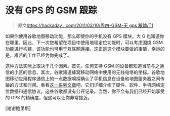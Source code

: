 # 没有 GPS 的 GSM 跟踪

> 原文[https://hackaday . com/2011/03/10/周四-GSM-无 gps 跟踪/T1](https://hackaday.com/2011/03/10/thursday-gsm-tracking-without-gps/)

如果你使用谷歌地图移动功能，那么即使你的手机没有 GPS 模块，大 G 也知道你在哪里。因此，下一次您希望在项目中使用地理定位功能时，可以考虑围绕 GSM 功能进行构建，该功能也可用于互联网连接。这正是这个模块要做的事情，幸运的是，艰苦的工作已经为你完成了。

这种方法实际上取决于几个因素。首先，任何支持 GSM 的设备都知道当前与之通信的小区的信息。其次，谷歌知道蜂窝移动网络中使用的无线电塔的坐标。谷歌地图移动应用程序通信上的一点数据嗅探确认了手机信息在设备和地图服务器之间传输的方式和时间。看看[这一系列文章](http://www.open-electronics.org/tag/gsm-localizer/)吧，它们详细介绍了硬件、软件、手机网络定位数据和通信协议，这些谷歌都没有公开记录。当然，你不会有我们已经开始享受的 GPS 的精确度，但这可以让你非常接近。

[谢谢鲍里斯]